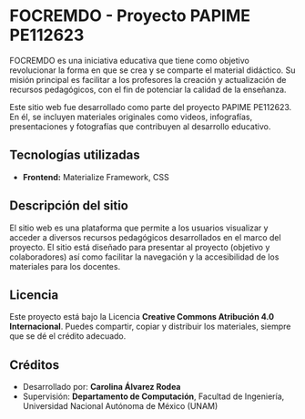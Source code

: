 # FOCREMDO - Proyecto PAPIME PE112623

FOCREMDO es una iniciativa educativa que tiene como objetivo revolucionar la forma en que se crea y se comparte el material didáctico. Su misión principal es facilitar a los profesores la creación y actualización de recursos pedagógicos, con el fin de potenciar la calidad de la enseñanza.

Este sitio web fue desarrollado como parte del proyecto PAPIME PE112623. En él, se incluyen materiales originales como videos, infografías, presentaciones y fotografías que contribuyen al desarrollo educativo.

## Tecnologías utilizadas

- **Frontend:** Materialize Framework, CSS

## Descripción del sitio

El sitio web es una plataforma que permite a los usuarios visualizar y acceder a diversos recursos pedagógicos desarrollados en el marco del proyecto. El sitio está diseñado para presentar al proyecto (objetivo y colaboradores) así como facilitar la navegación y la accesibilidad de los materiales para los docentes.

## Licencia

Este proyecto está bajo la Licencia **Creative Commons Atribución 4.0 Internacional**. Puedes compartir, copiar y distribuir los materiales, siempre que se dé el crédito adecuado.

## Créditos

- Desarrollado por: **Carolina Álvarez Rodea**
- Supervisión: **Departamento de Computación**, Facultad de Ingeniería, Universidad Nacional Autónoma de México (UNAM)

